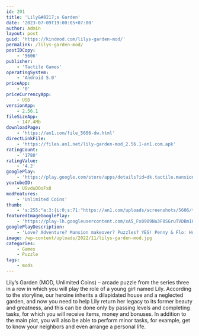 ```yaml
---
id: 201
title: 'Lily&#8217;s Garden'
date: '2023-07-09T19:00:05+07:00'
author: Admin
layout: post
guid: 'https://kindmod.com/lilys-garden-mod/'
permalink: /lilys-garden-mod/
postIDCopy:
    - '5606'
publisher:
    - 'Tactile Games'
operatingSystem:
    - 'Android 5.0'
priceApp:
    - '0'
priceCurrencyApp:
    - USD
versionApp:
    - 2.56.1
fileSizeApp:
    - 147.4Mb
downloadPage:
    - 'https://an1.com/file_5606-dw.html'
directLinkFile:
    - 'https://files.an1.net/lily-garden-mod_2.56.1-an1.com.apk'
ratingCount:
    - '1780'
ratingValue:
    - '4.2'
googlePlay:
    - 'https://play.google.com/store/apps/details?id=dk.tactile.mansionstory'
youtubeID:
    - UGvduDOoFx8
modFeatures:
    - 'Unlimited Coins'
thumb:
    - 's:255:"a:3:{i:0;s:71:"https://an1.com/uploads/screenshots/5606/thumbs/lily-garden-808585.webp";i:1;s:71:"https://an1.com/uploads/screenshots/5606/thumbs/lily-garden-297866.webp";i:2;s:71:"https://an1.com/uploads/screenshots/5606/thumbs/lily-garden-181384.webp";}";'
featuredImageGooglePlay:
    - 'https://play-lh.googleusercontent.com/xA5_Fx0909Nu3F0SGruTVDBmI0BrFNcdjKXMisZebpg7hxnQtzOnl3VkqXE9MryOspE'
googlePlayDescription:
    - 'Love? Adventure? Mansion makeover? Puzzles? YES! Penny & Flo: Home Renovation has it all. Renovate the mansion and solve challenging daily puzzles with this new relaxing and fun FREE match-3 game!Help Penny and Flo renovate and design the mansion of a former Hollywood actress to its former glory and match pieces to solve magic puzzles. Dig into a story full of twists and turns as Penny and Flo make friends with a cast of colorful characters. Match pieces & start your mansion makeover – play with themed boosters & renovate the mansion rooms with dozens of customization options!.Discover hidden mansion areas and choose among hundreds of pieces of furniture for your mansion decoration project! Sit down, relax and enjoy this puzzle game enriched with a great Hollywood story! Start your makeover now!.'
image: /wp-content/uploads/2022/11/lilys-garden-mod.jpg
categories:
    - Games
    - Puzzle
tags:
    - mods
---
```


Lily’s Garden (MOD, Unlimited Coins) – arcade puzzle from the series three in a row in which you will play the role of a young girl named Lily. According to the storyline, our heroine inherits a dilapidated house and a neglected garden, and now you need to help Lily return her legacy to its former beauty and greatness, and this can be done only by passing levels and completing tasks, for which you will receive items, money and bonuses. In addition to the main plot, you will also be able to perform minor tasks, for example, get to know your neighbors and even arrange a personal life.